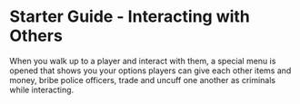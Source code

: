 # Starter Guide - Interacting with Others
When you walk up to a player and interact with them, a special menu is opened that shows you your options players can give each other items and money, bribe police officers, trade and uncuff one another as criminals while interacting.